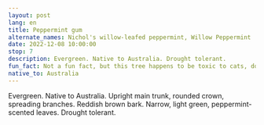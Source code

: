 ```yaml
---
layout: post
lang: en
title: Peppermint gum
alternate_names: Nichol's willow-leafed peppermint, Willow Peppermint
date: 2022-12-08 10:00:00
stop: 7
description: Evergreen. Native to Australia. Drought tolerant.
fun_fact: Not a fun fact, but this tree happens to be toxic to cats, dogs, and weirdly, horses
native_to: Australia
---
```

Evergreen. Native to Australia. Upright main trunk, rounded crown, spreading branches. Reddish brown bark. Narrow, light green, peppermint-scented leaves. Drought tolerant.

